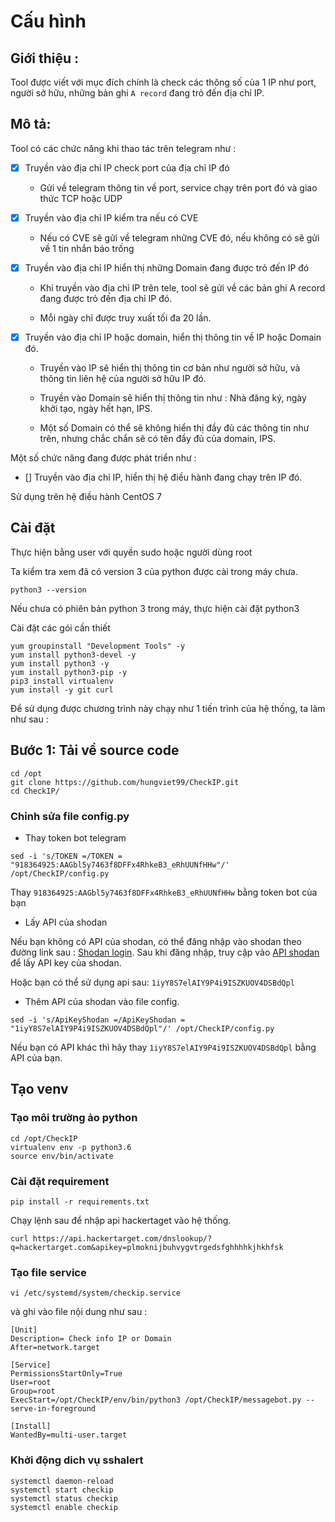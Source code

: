 # Cấu hình 

## Giới thiệu : 

Tool được viết với mục đích chính là check các thông số của 1 IP như port, người sở hữu, những bản ghi `A record` đang trỏ đến địa chỉ IP. 

## Mô tả: 

Tool có các chức năng khi thao tác trên telegram như : 

- [x] Truyền vào địa chỉ IP check port của địa chỉ IP đó 

    - Gửi về telegram thông tin về port, service chạy trên port đó và giao thức TCP hoặc UDP

- [x] Truyền vào địa chỉ IP kiểm tra nếu có CVE

    - Nếu có CVE sẽ gửi về telegram những CVE đó, nếu không có sẽ gửi về 1 tin nhắn báo trống

- [x] Truyền vào địa chỉ IP hiển thị những Domain đang được trỏ đến IP đó

    - Khi truyền vào địa chỉ IP trên tele, tool sẽ gửi về các bản ghi A record đang được trỏ đến địa chỉ IP đó. 

    - Mỗi ngày chỉ được truy xuất tối đa 20 lần. 

- [x] Truyền vào địa chỉ IP hoặc domain, hiển thị thông tin về IP hoặc Domain đó. 

    - Truyền vào IP sẽ hiển thị thông tin cơ bản như người sở hữu, và thông tin liên hệ của người sở hữu IP đó. 

    - Truyền vào Domain sẽ hiển thị thông tin như : Nhà đăng ký, ngày khởi tạo, ngày hết hạn, IPS. 

    - Một số Domain có thể sẽ không hiển thị đầy đủ các thông tin như trên, nhưng chắc chắn sẽ có tên đầy đủ của domain, IPS.

Một số chức năng đang được phát triển như  : 

- [] Truyền vào địa chỉ IP, hiển thị hệ điều hành đang chạy trên IP đó.


Sử dụng trên hệ điều hành CentOS 7 

## Cài đặt 

Thực hiện bằng user với quyền sudo hoặc người dùng root

Ta kiểm tra xem đã có version 3 của python được cài trong máy chưa. 

```
python3 --version
```

Nếu chưa có phiên bản python 3 trong máy, thực hiện cài đặt python3 



Cài đặt các gói cần thiết 

```
yum groupinstall "Development Tools" -y
yum install python3-devel -y
yum install python3 -y
yum install python3-pip -y
pip3 install virtualenv
yum install -y git curl 
```

Để sử dụng được chương trình này chạy như 1 tiến trình của hệ thống, ta làm như sau : 

## Bước 1: Tải về source code

```
cd /opt
git clone https://github.com/hungviet99/CheckIP.git
cd CheckIP/
```

### Chỉnh sửa file config.py

- Thay token bot telegram

```
sed -i 's/TOKEN =/TOKEN = "918364925:AAGbl5y7463f8DFFx4RhkeB3_eRhUUNfHHw"/' /opt/CheckIP/config.py
```

Thay `918364925:AAGbl5y7463f8DFFx4RhkeB3_eRhUUNfHHw` bằng token bot của bạn 

- Lấy API của shodan  

Nếu bạn không có API của shodan, có thể đăng nhập vào shodan theo đường link sau : [Shodan login](https://account.shodan.io/login). Sau khi đăng nhập, truy cập vào [API shodan](https://account.shodan.io/) để lấy API key của shodan. 

Hoặc bạn có thể sử dụng api sau: `1iyY8S7elAIY9P4i9ISZKUOV4DSBdQpl`

- Thêm API của shodan vào file config. 

```
sed -i 's/ApiKeyShodan =/ApiKeyShodan = "1iyY8S7elAIY9P4i9ISZKUOV4DSBdQpl"/' /opt/CheckIP/config.py
```

Nếu bạn có API khác thì hãy thay `1iyY8S7elAIY9P4i9ISZKUOV4DSBdQpl` bằng API của bạn.

## Tạo venv 

### Tạo môi trường ảo python 

```
cd /opt/CheckIP
virtualenv env -p python3.6
source env/bin/activate
```
### Cài đặt requirement 

```
pip install -r requirements.txt
```

Chạy lệnh sau để nhập api hackertaget vào hệ thống. 

```
curl https://api.hackertarget.com/dnslookup/?q=hackertarget.com&apikey=plmoknijbuhvygvtrgedsfghhhhkjhkhfsk
```

### Tạo file service 

```
vi /etc/systemd/system/checkip.service
```

và ghi vào file nội dung như sau : 

```
[Unit]
Description= Check info IP or Domain
After=network.target

[Service]
PermissionsStartOnly=True
User=root
Group=root
ExecStart=/opt/CheckIP/env/bin/python3 /opt/CheckIP/messagebot.py --serve-in-foreground

[Install]
WantedBy=multi-user.target
```

### Khởi động dich vụ sshalert 

```
systemctl daemon-reload
systemctl start checkip
systemctl status checkip
systemctl enable checkip
```
